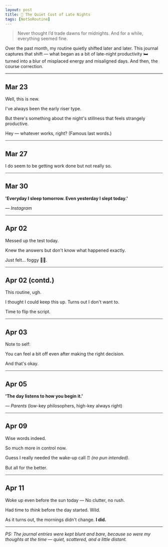 ```yaml
---
layout: post
title: 🦉 The Quiet Cost of Late Nights
tags: [NotSoRoutine]
---
```


> Never thought I’d trade dawns for midnights. And for a while, everything seemed fine.

Over the past month, my routine quietly shifted later and later. This journal captures that shift — what began as a bit of late-night productivity 🛏️ turned into a blur of misplaced energy and misaligned days. And then, the course correction.

<hr class="dots">

## Mar 23
Well, this is new. 

I've always been the early riser type.

But there's something about the night's stillness that feels strangely productive.

Hey — whatever works, right? (Famous last words.)
<hr style="opacity: 0.7;">

## Mar 27
I do seem to be getting work done but not really so.
<hr style="opacity: 0.7;">

## Mar 30
**'Everyday I sleep tomorrow. Even yesterday I slept today.'**

_— Instagram_
<hr style="opacity: 0.7;">

## Apr 02
Messed up the test today. 

Knew the answers but don't know what happened exactly. 

Just felt... foggy 😶‍🌫️.
<hr style="opacity: 0.7;">

## Apr 02 (contd.)
This routine, ugh. 

I thought I could keep this up. Turns out I don't want to. 

Time to flip the script.
<hr style="opacity: 0.7;">

## Apr 03
Note to self:

You can feel a bit off even after making the right decision. 

And that's okay.
<hr style="opacity: 0.7;">

## Apr 05
**'The day listens to how you begin it.'**

_— Parents_ (low-key philosophers, high-key always right)
<hr style="opacity: 0.7;">

## Apr 09
Wise words indeed. 

So much more in control now. 

Guess I really needed the wake-up call ⏰ _(no pun intended)_.

But all for the better.
<hr style="opacity: 0.7;">

## Apr 11
Woke up even before the sun today — No clutter, no rush. 

Had time to _think_ before the day started. Wild.

As it turns out, the mornings didn't change. **I did.**

<hr class="dots">

_PS: The journal entries were kept blunt and bare, because so were my thoughts at the time — quiet, scattered, and a little distant._

